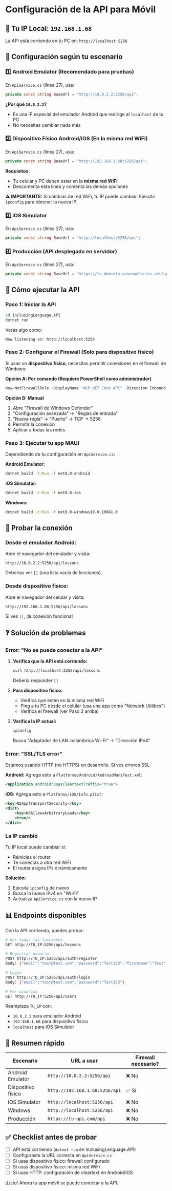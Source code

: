 # Configuración de la API para Móvil

## 🎯 Tu IP Local: `192.168.1.68`

La API está corriendo en tu PC en: `http://localhost:5256`

## 📱 Configuración según tu escenario

### 1️⃣ **Android Emulator** (Recomendado para pruebas)

En `ApiService.cs` (línea 27), usa:
```csharp
private const string BaseUrl = "http://10.0.2.2:5256/api";
```

**¿Por qué `10.0.2.2`?**
- Es una IP especial del emulador Android que redirige al `localhost` de tu PC
- No necesitas cambiar nada más

### 2️⃣ **Dispositivo Físico Android/iOS** (En la misma red WiFi)

En `ApiService.cs` (línea 27), usa:
```csharp
private const string BaseUrl = "http://192.168.1.68:5256/api";
```

**Requisitos:**
- Tu celular y PC deben estar en la **misma red WiFi**
- Descomenta esta línea y comenta las demás opciones

**⚠️ IMPORTANTE:** Si cambias de red WiFi, tu IP puede cambiar. Ejecuta `ipconfig` para obtener la nueva IP.

### 3️⃣ **iOS Simulator**

En `ApiService.cs` (línea 27), usa:
```csharp
private const string BaseUrl = "http://localhost:5256/api";
```

### 4️⃣ **Producción** (API desplegada en servidor)

En `ApiService.cs` (línea 27), usa:
```csharp
private const string BaseUrl = "https://tu-dominio.azurewebsites.net/api";
```

## 🚀 Cómo ejecutar la API

### Paso 1: Iniciar la API
```bash
cd InclusingLenguage.API
dotnet run
```

Verás algo como:
```
Now listening on: http://localhost:5256
```

### Paso 2: Configurar el Firewall (Solo para dispositivo físico)

Si usas un **dispositivo físico**, necesitas permitir conexiones en el firewall de Windows:

**Opción A: Por comando (Requiere PowerShell como administrador)**
```powershell
New-NetFirewallRule -DisplayName "ASP.NET Core API" -Direction Inbound -Protocol TCP -LocalPort 5256 -Action Allow
```

**Opción B: Manual**
1. Abre "Firewall de Windows Defender"
2. "Configuración avanzada" → "Reglas de entrada"
3. "Nueva regla" → "Puerto" → TCP → 5256
4. Permitir la conexión
5. Aplicar a todas las redes

### Paso 3: Ejecutar tu app MAUI

Dependiendo de tu configuración en `ApiService.cs`:

**Android Emulator:**
```bash
dotnet build -t:Run -f net8.0-android
```

**iOS Simulator:**
```bash
dotnet build -t:Run -f net8.0-ios
```

**Windows:**
```bash
dotnet build -t:Run -f net8.0-windows10.0.19041.0
```

## 🧪 Probar la conexión

### Desde el emulador Android:

Abre el navegador del emulador y visita:
```
http://10.0.2.2:5256/api/lessons
```

Deberías ver `[]` (una lista vacía de lecciones).

### Desde dispositivo físico:

Abre el navegador del celular y visita:
```
http://192.168.1.68:5256/api/lessons
```

Si ves `[]`, ¡la conexión funciona!

## ❓ Solución de problemas

### Error: "No se puede conectar a la API"

1. **Verifica que la API está corriendo:**
   ```bash
   curl http://localhost:5256/api/lessons
   ```
   Debería responder `[]`

2. **Para dispositivo físico:**
   - Verifica que estén en la misma red WiFi
   - Ping a tu PC desde el celular (usa una app como "Network Utilities")
   - Verifica el firewall (ver Paso 2 arriba)

3. **Verifica la IP actual:**
   ```bash
   ipconfig
   ```
   Busca "Adaptador de LAN inalámbrica Wi-Fi" → "Dirección IPv4"

### Error: "SSL/TLS error"

Estamos usando HTTP (no HTTPS) en desarrollo. Si ves errores SSL:

**Android:** Agrega esto a `Platforms/Android/AndroidManifest.xml`:
```xml
<application android:usesCleartextTraffic="true">
```

**iOS:** Agrega esto a `Platforms/iOS/Info.plist`:
```xml
<key>NSAppTransportSecurity</key>
<dict>
    <key>NSAllowsArbitraryLoads</key>
    <true/>
</dict>
```

### La IP cambió

Tu IP local puede cambiar si:
- Reinicias el router
- Te conectas a otra red WiFi
- El router asigna IPs dinámicamente

**Solución:**
1. Ejecuta `ipconfig` de nuevo
2. Busca la nueva IPv4 en "Wi-Fi"
3. Actualiza `ApiService.cs` con la nueva IP

## 📊 Endpoints disponibles

Con la API corriendo, puedes probar:

```bash
# Ver todas las lecciones
GET http://TU_IP:5256/api/lessons

# Registrar usuario
POST http://TU_IP:5256/api/auth/register
Body: {"email":"test@test.com","password":"Test123","firstName":"Test","lastName":"User"}

# Login
POST http://TU_IP:5256/api/auth/login
Body: {"email":"test@test.com","password":"Test123"}

# Ver usuarios
GET http://TU_IP:5256/api/users
```

Reemplaza `TU_IP` con:
- `10.0.2.2` para emulador Android
- `192.168.1.68` para dispositivo físico
- `localhost` para iOS Simulator

## 🎯 Resumen rápido

| Escenario | URL a usar | Firewall necesario? |
|-----------|-----------|---------------------|
| Android Emulator | `http://10.0.2.2:5256/api` | ❌ No |
| Dispositivo físico | `http://192.168.1.68:5256/api` | ✅ Sí |
| iOS Simulator | `http://localhost:5256/api` | ❌ No |
| Windows | `http://localhost:5256/api` | ❌ No |
| Producción | `https://tu-api.com/api` | ❌ No |

## ✅ Checklist antes de probar

- [ ] API está corriendo (`dotnet run` en InclusingLenguage.API)
- [ ] Configuraste la URL correcta en `ApiService.cs`
- [ ] Si usas dispositivo físico: firewall configurado
- [ ] Si usas dispositivo físico: misma red WiFi
- [ ] Si usas HTTP: configuración de cleartext en Android/iOS

¡Listo! Ahora tu app móvil se puede conectar a la API.
